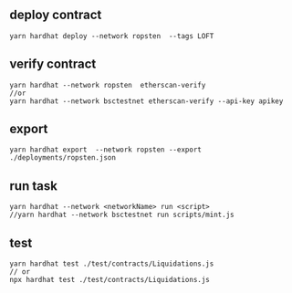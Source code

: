 ## deploy contract

```
yarn hardhat deploy --network ropsten  --tags LOFT
```

## verify contract

```
yarn hardhat --network ropsten  etherscan-verify
//or
yarn hardhat --network bsctestnet etherscan-verify --api-key apikey
```

## export

```
yarn hardhat export  --network ropsten --export  ./deployments/ropsten.json
```

## run task

```
yarn hardhat --network <networkName> run <script>
//yarn hardhat --network bsctestnet run scripts/mint.js
```

## test

```
yarn hardhat test ./test/contracts/Liquidations.js
// or
npx hardhat test ./test/contracts/Liquidations.js
```

